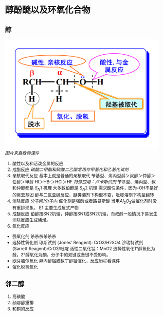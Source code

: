 # 醇酚醚以及环氧化合物
## 醇
![反应概览](9_01.png)
*图片来自教师课件*
1. 酸性以及和活泼金属的反应
2. 成酯反应
*硫酸二甲酯和硫酸二乙酯常用作甲基化和乙基化试剂*
3. 亲核取代反应
基本上就是普通的亲核取代
苄基型、烯丙型醇＞叔醇＞仲醇＞伯醇＞甲醇
HI＞HBr＞HCl＞HF
*特殊应用：卢卡斯试剂*
苄基型、烯丙型、叔和仲醇都是 $S_N1$ 机理
大多数伯醇是 $S_N2$ 机理
需求酸性条件，因为-OH不是好的离去基团
醇与二氯亚砜反应，醚类溶剂下构型不变，吡啶溶剂下构型翻转
4. 消除反应
分子间/分子内
催化剂是强酸或者路易斯酸
当用$Al_2O_3$做催化剂时没有重排现象。
E1
主要生成反式产物
5. 成醚反应
伯醇按SN2机理，仲醇按SN1或SN2机理，而叔醇一般情况下易发生消除反应生成烯烃。
6. 氧化反应
- 强氧化剂
杀杀杀杀杀杀
- 选择性氧化剂
琼斯试剂 (Jones’ Reagent): CrO3/H2SO4
沙瑞特试剂 (Sarrett Reagent):CrO3/吡啶
活性二氧化锰：MnO2
选择性氧化1°醇氧化为醛，2°醇氧化为酮，分子中的双键或叁键不受影响。
- 欧芬脑尔氧化
异丙醇铝或叔丁醇铝催化，反应历程看课件
- 催化脱氢氧化
## 邻二醇
1. 高碘酸
2. 频哪醇重排
3. 和铜的反应